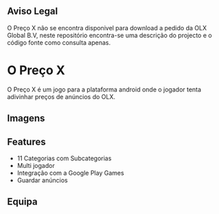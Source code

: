 ## Aviso Legal
O Preço X não se encontra disponivel para download a pedido da OLX Global B.V, neste repositório encontra-se uma descrição do projecto e o código fonte como consulta apenas.

# O Preço X

O Preço X é um jogo para a plataforma android onde o jogador tenta adivinhar preços de anúncios do OLX.

## Imagens

## Features
* 11 Categorias com Subcategorias
* Multi jogador
* Integração com a Google Play Games
* Guardar anúncios

## Equipa
